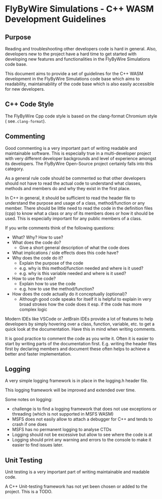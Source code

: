 # FlyByWire Simulations - C++ WASM Development Guidelines

## Purpose

Reading and troubleshooting other developers code is hard in general. Also,  
developers new to the project have a hard time to get started with developing
new features and functionalities in the FlyByWire Simulations code base.

This document aims to provide a set of guidelines for the C++ WASM development in
the FlyByWire Simulations code base which aims to readability, maintainability of
the code base which is also easily accessible for new developers.

## C++ Code Style

The FlyByWire Cpp code style is based on the clang-format Chromium style
( see`.clang-format`).

## Commenting

Good commenting is a very important part of writing readable and maintainable
software. This is especially true in a multi-developer project with very different
developer backgrounds and level of experience amongst its developers.
The FlyByWire Open-Source project certainly falls into this category.

As a general rule code should be commented so that other developers should not
have to read the actual code to understand what classes, methods and members do
and why they exist in the first place.

In C++ in general, it should be sufficient to read the header file to understand
the purpose and usage of a class, method/function or any member. There should be
little need to read the code in the definition files (cpp) to know what a class
or any of its members does or how it should be used.
This is especially important for any public members of a class.

If you write comments think of the following questions:

- What? Why? How to use?
- What does the code do?
    - Give a short general description of what the code does
- What implications / side effects does this code have?
- Why does the code do it?
    - Explain the purpose of the code
    - e.g. why is this method/function needed and where is it used?
    - e.g. why is this variable needed and where is it used?
- How to use the code?
    - Explain how to use the code
    - e.g. how to use the method/function?
- How does the code actually do it conceptually (optional)?
    - Although good code speaks for itself it is helpful to explain in very
      broad strokes how the code does it esp. if the code has more complex logic

Modern IDEs like VSCode or JetBrain IDEs provide a lot of features to help
developers by simply hovering over a class, function, variable, etc. to get a
quick look at the documentation. Have this in mind when writing comments.

It is good practice to comment the code as you write it. Often it is easier to
start by writing parts of the documentation first. E.g. writing the header files
first by declaring members and document these often helps to achieve a better
and faster implementation.

## Logging

A very simple logging framework is in place in the logging.h header file.

This logging framework will be improved and extended over time.

Some notes on logging:

- challenge is to find a logging framework that does not use exceptions or
  threading (which is not supported in MSFS WASM)
- MSFS does not easily allow to attach a debugger for C++ and tends to crash if one does
- MSFS has no permanent logging to analyse CTDs
- Logging should not be excessive but allow to see where the code is at
- Logging should print any warning and errors to the console to make it easier
  to find issues later.

## Unit Testing

Unit testing is a very important part of writing maintainable and readable code.

A C++ Unit-testing framework has not yet been chosen or added to the project.
This is a TODO.
